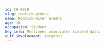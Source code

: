 ```yaml
---
id: CH-0019
slug: rodrick-greene
name: Rodrick River Greene
age: 18
occupation: Student
key_info: Mentioned associate; limited data.
cult_involvement: targeted
---
```

